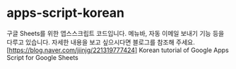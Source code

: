 # apps-script-korean
구글 Sheets를 위한 앱스스크립트 코드입니다. 메뉴바, 자동 이메일 보내기 기능 등을 다루고 있습니다. 자세한 내용을 보고 싶으시다면 블로그를 참조해 주세요. [https://blog.naver.com/jiinjg/221319777424]
Korean tutorial of Google Apps Script for Google Sheets
